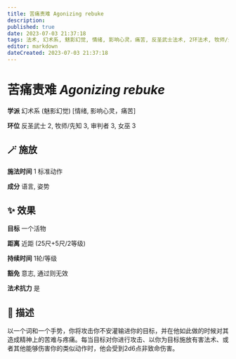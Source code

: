```yaml
---
title: 苦痛责难 Agonizing rebuke
description: 
published: true
date: 2023-07-03 21:37:18
tags: 法术, 幻术系, 魅影幻觉, 情绪, 影响心灵，痛苦, 反圣武士法术, 2环法术, 牧师/先知法术, 3环法术, 审判者法术, 女巫法术
editor: markdown
dateCreated: 2023-07-03 21:37:18
---
```


# **苦痛责难** *Agonizing rebuke*

**学派** 幻术系 (魅影幻觉) \[情绪, 影响心灵，痛苦\] 

**环位** 反圣武士 2, 牧师/先知 3, 审判者 3, 女巫 3

## 🪄 施放

**施法时间** 1 标准动作

**成分** 语言, 姿势

## ✨ 效果 

**目标** 一个活物 

**距离** 近距 (25尺+5尺/2等级)  

**持续时间** 1轮/等级 

**豁免** 意志, 通过则无效

**法术抗力** 是

## 📖 描述

以一个词和一个手势，你将攻击你不安灌输进你的目标，并在他如此做的时候对其造成精神上的苦难与疼痛。每当目标对你进行攻击、以你为目标施放有害法术、或者其他能够伤害你的类似动作时，他会受到2d6点非致命伤害。
    